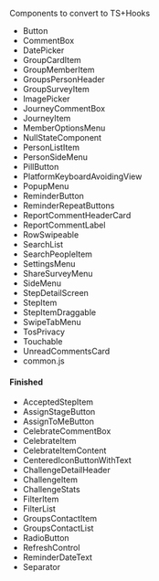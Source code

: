 Components to convert to TS+Hooks

- Button
- CommentBox
- DatePicker
- GroupCardItem
- GroupMemberItem
- GroupsPersonHeader
- GroupSurveyItem
- ImagePicker
- JourneyCommentBox
- JourneyItem
- MemberOptionsMenu
- NullStateComponent
- PersonListItem
- PersonSideMenu
- PillButton
- PlatformKeyboardAvoidingView
- PopupMenu
- ReminderButton
- ReminderRepeatButtons
- ReportCommentHeaderCard
- ReportCommentLabel
- RowSwipeable
- SearchList
- SearchPeopleItem
- SettingsMenu
- ShareSurveyMenu
- SideMenu
- StepDetailScreen
- StepItem
- StepItemDraggable
- SwipeTabMenu
- TosPrivacy
- Touchable
- UnreadCommentsCard
- common.js

#### Finished

- AcceptedStepItem
- AssignStageButton
- AssignToMeButton
- CelebrateCommentBox
- CelebrateItem
- CelebrateItemContent
- CenteredIconButtonWithText
- ChallengeDetailHeader
- ChallengeItem
- ChallengeStats
- FilterItem
- FilterList
- GroupsContactItem
- GroupsContactList
- RadioButton
- RefreshControl
- ReminderDateText
- Separator
